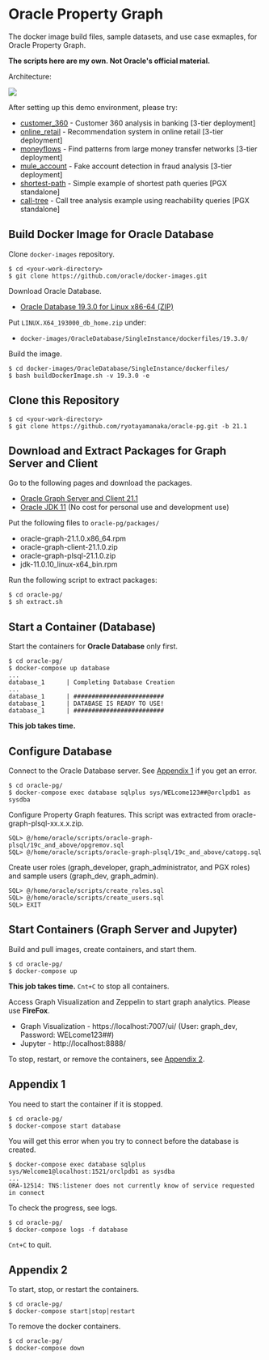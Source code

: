 # Oracle Property Graph

The docker image build files, sample datasets, and use case exmaples, for Oracle Property Graph.

**The scripts here are my own. Not Oracle's official material.**

Architecture:

![](https://user-images.githubusercontent.com/4862919/80330080-632e9a00-886e-11ea-822e-0a96e40dbbf9.jpg)

After setting up this demo environment, please try:

- [customer_360](https://github.com/ryotayamanaka/customer_360) - Customer 360 analysis in banking [3-tier deployment]
- [online_retail](https://github.com/ryotayamanaka/online_retail) - Recommendation system in online retail [3-tier deployment]
- [moneyflows](https://github.com/ryotayamanaka/moneyflows) - Find patterns from large money transfer networks [3-tier deployment]
- [mule_account](./graphs/mule_account/README.md) - Fake account detection in fraud analysis [3-tier deployment]
- [shortest-path](https://github.com/ryotayamanaka/shortest-path) - Simple example of shortest path queries [PGX standalone]
- [call-tree](https://github.com/ryotayamanaka/call-tree) - Call tree analysis example using reachability queries [PGX standalone]

## Build Docker Image for Oracle Database

Clone `docker-images` repository.

    $ cd <your-work-directory>
    $ git clone https://github.com/oracle/docker-images.git

Download Oracle Database.

* [Oracle Database 19.3.0 for Linux x86-64 (ZIP)](https://www.oracle.com/database/technologies/oracle-database-software-downloads.html)

Put `LINUX.X64_193000_db_home.zip` under:
* `docker-images/OracleDatabase/SingleInstance/dockerfiles/19.3.0/`

Build the image.

    $ cd docker-images/OracleDatabase/SingleInstance/dockerfiles/
    $ bash buildDockerImage.sh -v 19.3.0 -e

## Clone this Repository

    $ cd <your-work-directory>
    $ git clone https://github.com/ryotayamanaka/oracle-pg.git -b 21.1

## Download and Extract Packages for Graph Server and Client

Go to the following pages and download the packages.

* [Oracle Graph Server and Client 21.1](https://www.oracle.com/database/technologies/spatialandgraph/property-graph-features/graph-server-and-client/graph-server-and-client-downloads.html)
* [Oracle JDK 11](https://www.oracle.com/java/technologies/javase-jdk11-downloads.html) (No cost for personal use and development use)

Put the following files to `oracle-pg/packages/`
 
- oracle-graph-21.1.0.x86_64.rpm
- oracle-graph-client-21.1.0.zip
- oracle-graph-plsql-21.1.0.zip
- jdk-11.0.10_linux-x64_bin.rpm

Run the following script to extract packages:

    $ cd oracle-pg/
    $ sh extract.sh

## Start a Container (Database)

Start the containers for **Oracle Database** only first.

    $ cd oracle-pg/
    $ docker-compose up database
    ...
    database_1      | Completing Database Creation
    ...
    database_1      | #########################
    database_1      | DATABASE IS READY TO USE!
    database_1      | #########################

**This job takes time.**

## Configure Database

Connect to the Oracle Database server. See [Appendix 1](#appendix-1) if you get an error.

    $ cd oracle-pg/
    $ docker-compose exec database sqlplus sys/WELcome123##@orclpdb1 as sysdba

Configure Property Graph features. This script was extracted from oracle-graph-plsql-xx.x.x.zip.

    SQL> @/home/oracle/scripts/oracle-graph-plsql/19c_and_above/opgremov.sql
    SQL> @/home/oracle/scripts/oracle-graph-plsql/19c_and_above/catopg.sql

Create user roles (graph_developer, graph_administrator, and PGX roles) and sample users (graph_dev, graph_admin).

    SQL> @/home/oracle/scripts/create_roles.sql
    SQL> @/home/oracle/scripts/create_users.sql
    SQL> EXIT

## Start Containers (Graph Server and Jupyter)

Build and pull images, create containers, and start them.

    $ cd oracle-pg/
    $ docker-compose up

**This job takes time.** `Cnt+C` to stop all containers.

Access Graph Visualization and Zeppelin to start graph analytics. Please use **FireFox**.

* Graph Visualization - https://localhost:7007/ui/ (User: graph_dev, Password: WELcome123##)
* Jupyter - http://localhost:8888/

To stop, restart, or remove the containers, see [Appendix 2](#appendix-2).

## Appendix 1

You need to start the container if it is stopped.

    $ cd oracle-pg/
    $ docker-compose start database

You will get this error when you try to connect before the database is created.

    $ docker-compose exec database sqlplus sys/Welcome1@localhost:1521/orclpdb1 as sysdba
    ...
    ORA-12514: TNS:listener does not currently know of service requested in connect

To check the progress, see logs.

    $ cd oracle-pg/
    $ docker-compose logs -f database

`Cnt+C` to quit.

## Appendix 2

To start, stop, or restart the containers.

    $ cd oracle-pg/
    $ docker-compose start|stop|restart

To remove the docker containers.

    $ cd oracle-pg/
    $ docker-compose down
